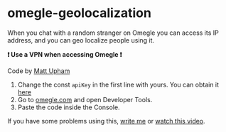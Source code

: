 # omegle-geolocalization

When you chat with a random stranger on Omegle you can access its IP address, and you can geo localize people using it.

**❗ Use a VPN when accessing Omegle ❗**

Code by [Matt Upham](https://mattupham.com/)

1. Change the const `apiKey` in the first line with yours. You can obtain it [here](https://ipgeolocation.io/)
2. Go to [omegle.com](omegle.com) and open Developer Tools.
3. Paste the code inside the Console.

If you have some problems using this, [write me](https://www.edoardoottavianelli.it) or [watch this video](https://www.youtube.com/watch?v=fN9cWpY5zUc).

